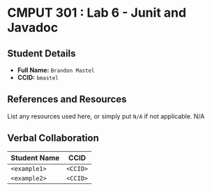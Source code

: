 # CMPUT 301 : Lab 6 - Junit and Javadoc

## Student Details

- **Full Name:** `Brandon Mastel`
- **CCID:** `bmastel`

## References and Resources

List any resources used here, or simply put `N/A` if not applicable.
N/A

## Verbal Collaboration

| Student Name | CCID     |
| ------------ | -------- |
| `<example1>` | `<CCID>` |
| `<example2>` | `<CCID>` |
